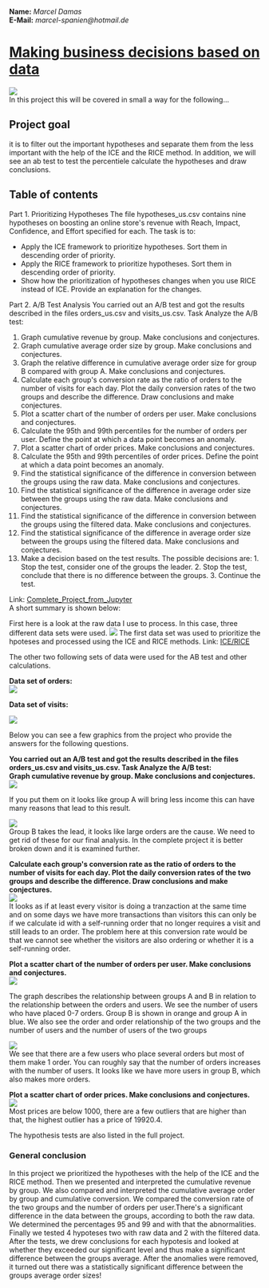 
**Name:** _Marcel Damas_   
**E-Mail:** _marcel-spanien@hotmail.de_ 
  
# <u>Making business decisions based on data</u>



![](Data-Feedback-Loop-2.png)      
In this project this will be covered in small a way for the following...

## Project goal   

it is to filter out the important hypotheses and separate them from the less important with the help of the ICE and the RICE method. In addition, we will see an ab test to test the percentiele calculate the hypotheses and draw conclusions.  
   
<a name="table_of_contents"></a>

## Table of contents
  
Part 1. Prioritizing Hypotheses
The file hypotheses_us.csv contains nine hypotheses on boosting an online store's revenue with Reach, Impact, Confidence, and Effort specified for each.
The task is to:

   * Apply the ICE framework to prioritize hypotheses. Sort them in descending order of priority. 
   * Apply the RICE framework to prioritize hypotheses. Sort them in descending order of priority. 
   * Show how the prioritization of hypotheses changes when you use RICE instead of ICE. Provide an explanation for the changes. 

Part 2. A/B Test Analysis
You carried out an A/B test and got the results described in the files orders_us.csv and visits_us.csv.
Task
Analyze the A/B test:

   1. Graph cumulative revenue by group. Make conclusions and conjectures.
   2. Graph cumulative average order size by group. Make conclusions and conjectures. 
   3. Graph the relative difference in cumulative average order size for group B compared with group A. Make conclusions and conjectures.
   4. Calculate each group's conversion rate as the ratio of orders to the number of visits for each day. Plot the daily conversion rates of the two groups and describe the difference. Draw conclusions and make conjectures.
   5. Plot a scatter chart of the number of orders per user. Make conclusions and conjectures.
   6. Calculate the 95th and 99th percentiles for the number of orders per user. Define the point at which a data point becomes an anomaly. 
   7. Plot a scatter chart of order prices. Make conclusions and conjectures.
   8. Calculate the 95th and 99th percentiles of order prices. Define the point at which a data point becomes an anomaly. 
   9. Find the statistical significance of the difference in conversion between the groups using the raw data. Make conclusions and conjectures. 
   10. Find the statistical significance of the difference in average order size between the groups using the raw data. Make conclusions and conjectures.
   11. Find the statistical significance of the difference in conversion between the groups using the filtered data. Make conclusions and conjectures.
   12. Find the statistical significance of the difference in average order size between the groups using the filtered data. Make conclusions and conjectures.
   13. Make a decision based on the test results. The possible decisions are: 1. Stop the test, consider one of the groups the leader. 2. Stop the test, conclude that there is no difference between the groups. 3. Continue the test.

Link: [Complete_Project_from_Jupyter](https://github.com/marceldamas/How_to_making_business_decisions_based_on_data/blob/main/Business_decitions/Making_Business_Decisions_Based_on_Data.ipynb)   
A short summary is shown below:

First here is a look at the raw data I use to process. In this case, three different data sets were used.
![](b3.png)
The first data set was used to prioritize the hpoteses and processed using the ICE and RICE methods.
Link: [ICE/RICE](https://sudonull.com/post/11679-RICE-and-ICE-Scoring-simple-prioritization-techniques-for-advanced-product-managers)

The other two following sets of data were used for the AB test and other calculations.    
  
**Data set of orders:**  
![](b2.png)    
  
**Data set of visits:**  
  
![](b1.png)  
  
Below you can see a few graphics from the project who provide the answers for the following questions.  

**You carried out an A/B test and got the results described in the files orders_us.csv and visits_us.csv. Task Analyze the A/B test:    
Graph cumulative revenue by group. Make conclusions and conjectures.**  
![](pic0.png)    
  
If you put them on it looks like group A will bring less income this can have many reasons that lead to this result.  
  
![](pic1.png)    
Group B takes the lead, it looks like large orders are the cause. We need to get rid of these for our final analysis. In the complete project it is better broken down and it is examined further.  
  
**Calculate each group's conversion rate as the ratio of orders to the number of visits for each day. Plot the daily conversion rates of the two groups and describe the difference. Draw conclusions and make conjectures.**  
![](pic2.png)     
It looks as if at least every visitor is doing a tranzaction at the same time and on some days we have more transactions than visitors this can only be if we calculate id with a self-running order that no longer requires a visit and still leads to an order. The problem here at this conversion rate would be that we cannot see whether the visitors are also ordering or whether it is a self-running order.  
   
**Plot a scatter chart of the number of orders per user. Make conclusions and conjectures.**    
![](pic3.png)      
    
The graph describes the relationship between groups A and B in relation to the relationship between the orders and users. We see the number of users who have placed 0-7 orders. Group B is shown in orange and group A in blue. We also see the order and order relationship of the two groups and the number of users and the number of users of the two groups      
    
![](pic4.png)      
We see that there are a few users who place several orders but most of them make 1 order. You can roughly say that the number of orders increases with the number of users. It looks like we have more users in group B, which also makes more orders.  
  
**Plot a scatter chart of order prices. Make conclusions and conjectures.**  
![](pic5.png)   
Most prices are below 1000, there are a few outliers that are higher than that, the highest outlier has a price of 19920.4.  
  
The hypothesis tests are also listed in the full project.  
  
###  General conclusion  
  
In this project we prioritized the hypotheses with the help of the ICE and the RICE method. Then we presented and interpreted the cumulative revenue by group. We also compared and interpreted the cumulative average order by group and cumulative conversion. We compared the conversion rate of the two groups and the number of orders per user.There's a significant difference in the data between the groups, according to both the raw data. We determined the percentages 95 and 99 and with that the abnormalities. Finally we tested 4 hypoteses two with raw data and 2 with the filtered data. After the tests, we drew conclusions for each hypotesis and looked at whether they exceeded our significant level and thus make a significant difference between the groups average. After the anomalies were removed, it turned out there was a statistically significant difference between the groups average order sizes!  